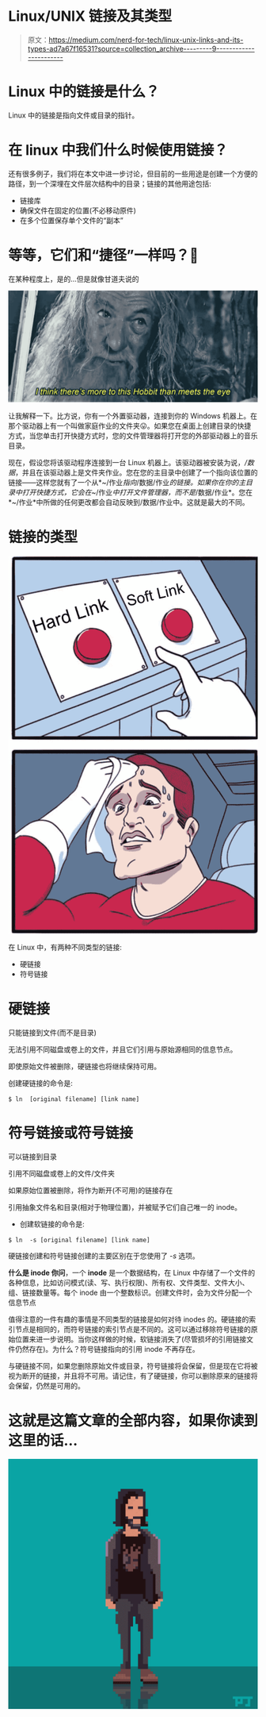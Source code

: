 # Linux/UNIX 链接及其类型

> 原文：<https://medium.com/nerd-for-tech/linux-unix-links-and-its-types-ad7a67f16531?source=collection_archive---------9----------------------->

# Linux 中的链接是什么？

Linux 中的链接是指向文件或目录的指针。

# 在 linux 中我们什么时候使用链接？

还有很多例子，我们将在本文中进一步讨论，但目前的一些用途是创建一个方便的路径，到一个深埋在文件层次结构中的目录；链接的其他用途包括:

*   链接库
*   确保文件在固定的位置(不必移动原件)
*   在多个位置保存单个文件的“副本”

# 等等，它们和“捷径”一样吗？🧐

在某种程度上，是的…但是就像甘道夫说的

![](img/060a75d62bbe06c31491ccf5a28b61a6.png)

让我解释一下。比方说，你有一个外置驱动器，连接到你的 Windows 机器上。在那个驱动器上有一个叫做家庭作业的文件夹😛。如果您在桌面上创建目录的快捷方式，当您单击打开快捷方式时，您的文件管理器将打开您的外部驱动器上的音乐目录。

现在，假设您将该驱动程序连接到一台 Linux 机器上。该驱动器被安装为说，*/数据*，并且在该驱动器上是文件夹作业。您在您的主目录中创建了一个指向该位置的链接——这样您就有了一个从*~/作业*指向*/数据/作业*的链接。如果你在你的主目录中打开快捷方式，它会在*~/作业*中打开文件管理器，而不是*/数据/作业*。您在*~/作业*中所做的任何更改都会自动反映到/数据/作业中。这就是最大的不同。

# 链接的类型

![](img/48f6d0fdb038d0e285b80a9b2f22ab3e.png)

在 Linux 中，有两种不同类型的链接:

*   硬链接
*   符号链接

# 硬链接

只能链接到文件(而不是目录)

无法引用不同磁盘或卷上的文件，并且它们引用与原始源相同的信息节点。

即使原始文件被删除，硬链接也将继续保持可用。

创建硬链接的命令是:

```
$ ln  [original filename] [link name]
```

# 符号链接或符号链接

可以链接到目录

引用不同磁盘或卷上的文件/文件夹

如果原始位置被删除，将作为断开(不可用)的链接存在

引用抽象文件名和目录(相对于物理位置)，并被赋予它们自己唯一的 inode。

*   创建软链接的命令是:

```
$ ln  -s [original filename] [link name]
```

硬链接创建和符号链接创建的主要区别在于您使用了 *-s* 选项。

**什么是 inode 你问**，一个 **inode** 是一个数据结构，在 Linux 中存储了一个文件的各种信息，比如访问模式(读、写、执行权限)、所有权、文件类型、文件大小、组、链接数量等。每个 inode 由一个整数标识。创建文件时，会为文件分配一个信息节点

值得注意的一件有趣的事情是不同类型的链接是如何对待 inodes 的。硬链接的索引节点是相同的，而符号链接的索引节点是不同的。这可以通过移除符号链接的原始位置来进一步说明。当你这样做的时候，软链接消失了(尽管损坏的引用链接文件仍然存在)。为什么？符号链接指向的引用 inode 不再存在。

与硬链接不同，如果您删除原始文件或目录，符号链接将会保留，但是现在它将被视为断开的链接，并且将不可用。请记住，有了硬链接，你可以删除原来的链接将会保留，仍然是可用的。

# 这就是这篇文章的全部内容，如果你读到这里的话…

![](img/dcf21bddde5fc157c9aac93e9c15ed20.png)